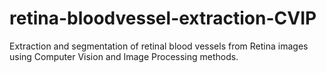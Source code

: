 # retina-bloodvessel-extraction-CVIP
Extraction and segmentation of retinal blood vessels from Retina images using Computer Vision and Image Processing methods.

